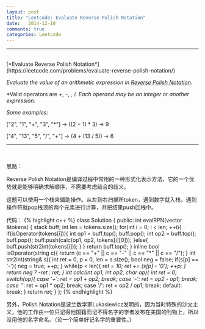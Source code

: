 ```yaml
---
layout: post
title: "Leetcode: Evaluate Reverse Polish Notation"
date:   2014-12-10
comments: true
categories: Leetcode
---
```


***
<br />
[*Evaluate Reverse Polish Notation*](https://leetcode.com/problems/evaluate-reverse-polish-notation/)

*Evaluate the value of an arithmetic expression in [Reverse Polish Notation](http://en.wikipedia.org/wiki/Reverse_Polish_notation).*

*Valid operators are +, -, *, /. Each operand may be an integer or another expression.*

*Some examples:*

  ["2", "1", "+", "3", "*"] -> ((2 + 1) * 3) -> 9

  ["4", "13", "5", "/", "+"] -> (4 + (13 / 5)) -> 6


***
<br />

思路：

Reverse Polish Notation是编译过程中常用的一种形式化表示方法，它的一个优势就是能够明确求解顺序，不需要考虑结合的歧义。

这题可以使用一个栈来辅助操作。从左到右扫描所token，遇到数字就入栈，遇到操作符就pop栈顶的两个元素进行计算，并把结果push回栈中。

代码：
{% highlight c++ %}
class Solution {
public:
    int evalRPN(vector<string> &tokens) {
        stack<int> buff;
        int len = tokens.size();
        for(int i = 0; i < len; ++i){
            if(isOperator(tokens[i])){
                int op1 = buff.top();
                buff.pop();
                int op2 = buff.top();
                buff.pop();
                buff.push(calc(op1, op2, tokens[i][0]));
            }else{
                buff.push(str2int(tokens[i]));
            }
        }
        return buff.top();
    }
    inline bool isOperator(string c){
        return (c == "+" || c == "-" || c == "*" || c == "/");
    }
    int str2int(string& s){
        int ret = 0, p = 0, len = s.size();
        bool neg = false;
        if(s[p] == '-'){
            neg = true;
            ++p;
        }
        while(p < len){
            ret *= 10;
            ret += (s[p] - '0');
            ++p;
        }
        return neg ? -ret : ret;
    }
    int calc(int op1, int op2, char op){
        int ret = 0;
        switch(op){
            case '+':
                ret = op1 + op2;
                break;
            case '-':
                ret = op2 - op1;
                break;
            case '*':
                ret = op1 * op2;
                break;
            case '/':
                ret = op2 / op1;
                break;
            default:
                break;
        }
        return ret;
    }
};
{% endhighlight %}

另外，Polish Notation是波兰数学家Lukasiewicz发明的，因为当时特殊的沙文主义，他的工作由一位只记得他国籍而记不得名字的学者发布在美国的刊物上，所以没用他的名字命名。（论一个简单好记名字的重要性。）
